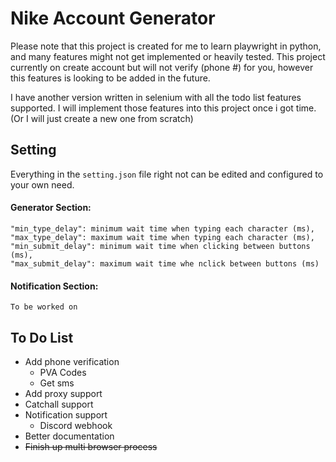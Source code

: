 # Nike Account Generator

Please note that this project is created for me to learn playwright in python,
and many features might not get implemented or heavily tested. This
project currently on create account but will not verify (phone #) for
you, however this features is looking to be added in the future.


I have another version written in selenium with all the todo list features
supported. I will implement those features into this project once i got time.
(Or I will just create a new one from scratch)


## Setting
Everything in the `setting.json` file right not can be edited and
configured to your own need.

#### Generator Section:
    "min_type_delay": minimum wait time when typing each character (ms),
    "max_type_delay": maximum wait time when typing each character (ms),
    "min_submit_delay": minimum wait time when clicking between buttons (ms),
    "max_submit_delay": maximum wait time whe nclick between buttons (ms)
#### Notification Section:
    To be worked on


## To Do List
* Add phone verification
  * PVA Codes
  * Get sms
* Add proxy support
* Catchall support 
* Notification support 
  * Discord webhook
* Better documentation
* ~~Finish up multi browser process~~
